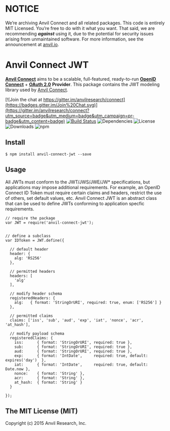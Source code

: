 # NOTICE

We’re archiving Anvil Connect and all related packages. This code is entirely MIT Licensed. You’re free to do with it what you want. That said, we are recommending _**against**_ using it, due to the potential for security issues arising from unmaintained software. For more information, see the announcement at [anvil.io](https://anvil.io).

# Anvil Connect JWT
**[Anvil Connect](https://github.com/christiansmith/anvil-connect)** aims to be a scalable, full-featured, ready-to-run [**OpenID Connect**](http://openid.net/connect/) + [**OAuth 2.0**](http://tools.ietf.org/html/rfc6749) **Provider**. This package contains the JWT modeling library used by [Anvil Connect](https://github.com/anvilresearch/connect).


[![Join the chat at https://gitter.im/anvilresearch/connect](https://badges.gitter.im/Join%20Chat.svg)](https://gitter.im/anvilresearch/connect?utm_source=badge&utm_medium=badge&utm_campaign=pr-badge&utm_content=badge) [![Build Status](https://travis-ci.org/anvilresearch/connect-jwt.svg?branch=master)](https://travis-ci.org/anvilresearch/connect-jwt) ![Dependencies](https://img.shields.io/david/anvilresearch/connect-jwt.svg) ![License](https://img.shields.io/github/license/anvilresearch/connect-jwt.svg) ![Downloads](https://img.shields.io/npm/dm/anvil-connect-jwt.svg) ![npm](https://img.shields.io/npm/v/anvil-connect-jwt.svg)


## Install

    $ npm install anvil-connect-jwt --save

## Usage

All JWTs must conform to the JWT/JWS/JWE/JW\* specifications, but applications may impose additional requirements. For example, an OpenID Connect ID Token must require certain claims and headers, restrict the use of others, set default values, etc. Anvil Connect JWT is an abstract class that can be used to define JWTs conforming to application specfic requirements.

    // require the package
    var JWT = require('anvil-connect-jwt');


    // define a subclass
    var IDToken = JWT.define({

      // default header
      header: {
        alg: 'RS256'
      },

      // permitted headers
      headers: [
        'alg'
      ],

      // modify header schema
      registeredHeaders: {
        alg:   { format: 'StringOrURI', required: true, enum: ['RS256'] }
      },

      // permitted claims
      claims: ['iss', 'sub', 'aud', 'exp', 'iat', 'nonce', 'acr', 'at_hash'],

      // modify payload schema
      registeredClaims: {
        iss:      { format: 'StringOrURI', required: true },
        sub:      { format: 'StringOrURI', required: true },
        aud:      { format: 'StringOrURI', required: true },
        exp:      { format: 'IntDate',     required: true, default: expires('day')  },
        iat:      { format: 'IntDate',     required: true, default: Date.now },
        nonce:    { format: 'String' },
        acr:      { format: 'String' },
        at_hash:  { format: 'String' }
      }

    });


## The MIT License (MIT)

Copyright (c) 2015 Anvil Research, Inc.


